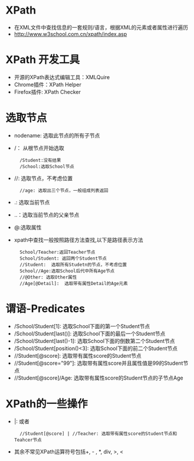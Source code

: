 # XPath
- 在XML文件中查找信息的一套规则/语言，根据XML的元素或者属性进行遍历
- http://www.w3school.com.cn/xpath/index.asp

# XPath 开发工具
- 开源的XPath表达式编辑工具：XMLQuire
- Chrome插件：XPath Helper
- Firefox插件: XPath Checker

# 选取节点
- nodename: 选取此节点的所有子节点
- /： 从根节点开始选取

        /Student:没有结果
        /School:选取School节点
- //:  选取节点，不考虑位置

        //age: 选取出三个节点，一般组成列表返回
      
- .: 选取当前节点
- ..：选取当前节点的父亲节点
- @:选取属性
- xpath中查找一般按照路径方法查找,以下是路径表示方法


        School/Teacher:返回Teacher节点
        School/Student: 返回两个Student节点
        //Student:  选取所有Studetn的节点，不考虑位置
        School//Age:选取School后代中所有Age节点
        //@Other: 选取Other属性
        //Age[@Detail]:  选取带有属性Detail的Age元素
        
# 谓语-Predicates
- /School/Student[1]: 选取School下面的第一个Student节点
- /School/Student[last()]: 选取School下面的最后一个Student节点
- /School/Student[last()-1]: 选取School下面的倒数第二个Student节点
- /School/Student[position()<3]: 选取School下面的前二个Student节点
- //Student[@score]: 选取带有属性score的Student节点
- //Student[@score="99"]: 选取带有属性score并且属性值是99的Student节点
- //Student[@score]/Age: 选取带有属性score的Student节点的子节点Age

# XPath的一些操作
- |: 或者

        //Student[@score] | //Teacher: 选取带有属性score的Student节点和Teahcer节点
- 其余不常见XPath运算符号包括+, - , *, div, >, <       